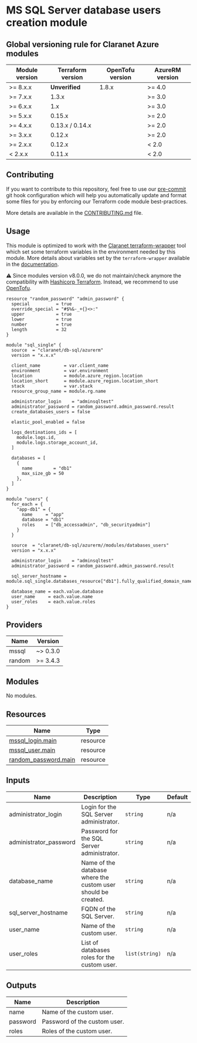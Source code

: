 # MS SQL Server database users creation module

<!-- BEGIN_TF_DOCS -->
## Global versioning rule for Claranet Azure modules

| Module version | Terraform version | OpenTofu version | AzureRM version |
| -------------- | ----------------- | ---------------- | --------------- |
| >= 8.x.x       | **Unverified**    | 1.8.x            | >= 4.0          |
| >= 7.x.x       | 1.3.x             |                  | >= 3.0          |
| >= 6.x.x       | 1.x               |                  | >= 3.0          |
| >= 5.x.x       | 0.15.x            |                  | >= 2.0          |
| >= 4.x.x       | 0.13.x / 0.14.x   |                  | >= 2.0          |
| >= 3.x.x       | 0.12.x            |                  | >= 2.0          |
| >= 2.x.x       | 0.12.x            |                  | < 2.0           |
| <  2.x.x       | 0.11.x            |                  | < 2.0           |

## Contributing

If you want to contribute to this repository, feel free to use our [pre-commit](https://pre-commit.com/) git hook configuration
which will help you automatically update and format some files for you by enforcing our Terraform code module best-practices.

More details are available in the [CONTRIBUTING.md](../../CONTRIBUTING.md#pull-request-process) file.

## Usage

This module is optimized to work with the [Claranet terraform-wrapper](https://github.com/claranet/terraform-wrapper) tool
which set some terraform variables in the environment needed by this module.
More details about variables set by the `terraform-wrapper` available in the [documentation](https://github.com/claranet/terraform-wrapper#environment).

⚠️ Since modules version v8.0.0, we do not maintain/check anymore the compatibility with
[Hashicorp Terraform](https://github.com/hashicorp/terraform/). Instead, we recommend to use [OpenTofu](https://github.com/opentofu/opentofu/).

```hcl
resource "random_password" "admin_password" {
  special          = true
  override_special = "#$%&-_+{}<>:"
  upper            = true
  lower            = true
  number           = true
  length           = 32
}

module "sql_single" {
  source  = "claranet/db-sql/azurerm"
  version = "x.x.x"

  client_name         = var.client_name
  environment         = var.environment
  location            = module.azure_region.location
  location_short      = module.azure_region.location_short
  stack               = var.stack
  resource_group_name = module.rg.name

  administrator_login    = "adminsqltest"
  administrator_password = random_password.admin_password.result
  create_databases_users = false

  elastic_pool_enabled = false

  logs_destinations_ids = [
    module.logs.id,
    module.logs.storage_account_id,
  ]

  databases = [
    {
      name        = "db1"
      max_size_gb = 50
    },
  ]
}

module "users" {
  for_each = {
    "app-db1" = {
      name     = "app"
      database = "db1"
      roles    = ["db_accessadmin", "db_securityadmin"]
    }
  }

  source  = "claranet/db-sql/azurerm//modules/databases_users"
  version = "x.x.x"

  administrator_login    = "adminsqltest"
  administrator_password = random_password.admin_password.result

  sql_server_hostname = module.sql_single.databases_resource["db1"].fully_qualified_domain_name

  database_name = each.value.database
  user_name     = each.value.name
  user_roles    = each.value.roles
}
```

## Providers

| Name | Version |
|------|---------|
| mssql | ~> 0.3.0 |
| random | >= 3.4.3 |

## Modules

No modules.

## Resources

| Name | Type |
|------|------|
| [mssql_login.main](https://registry.terraform.io/providers/betr-io/mssql/latest/docs/resources/login) | resource |
| [mssql_user.main](https://registry.terraform.io/providers/betr-io/mssql/latest/docs/resources/user) | resource |
| [random_password.main](https://registry.terraform.io/providers/hashicorp/random/latest/docs/resources/password) | resource |

## Inputs

| Name | Description | Type | Default | Required |
|------|-------------|------|---------|:--------:|
| administrator\_login | Login for the SQL Server administrator. | `string` | n/a | yes |
| administrator\_password | Password for the SQL Server administrator. | `string` | n/a | yes |
| database\_name | Name of the database where the custom user should be created. | `string` | n/a | yes |
| sql\_server\_hostname | FQDN of the SQL Server. | `string` | n/a | yes |
| user\_name | Name of the custom user. | `string` | n/a | yes |
| user\_roles | List of databases roles for the custom user. | `list(string)` | n/a | yes |

## Outputs

| Name | Description |
|------|-------------|
| name | Name of the custom user. |
| password | Password of the custom user. |
| roles | Roles of the custom user. |
<!-- END_TF_DOCS -->
